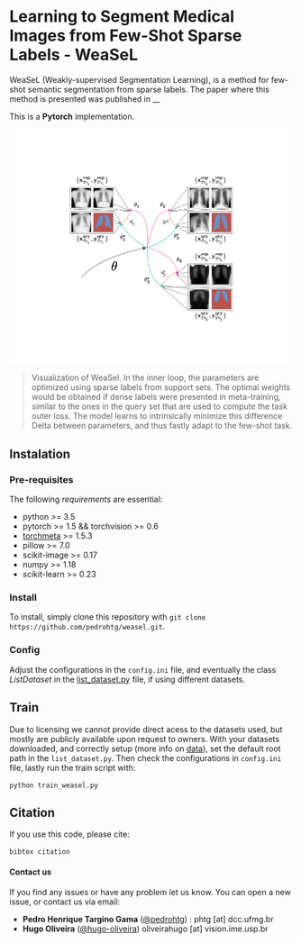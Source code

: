 # Learning to Segment Medical Images from Few-Shot Sparse Labels - WeaSeL
WeaSeL (Weakly-supervised Segmentation Learning), is a method for few-shot semantic segmentation from sparse labels.
The paper where this method is presented was published in __

This is a **Pytorch** implementation.

![weasel-visualization](./figs/metaseg_train.png)
> Visualization of WeaSel. In the inner loop, the parameters are optimized using sparse labels from support sets. The optimal weights would be obtained if dense labels were presented in meta-training, similar to the ones in the query set that are used to compute the task outer loss. The model learns to intrinsically minimize this difference Delta between parameters, and thus fastly adapt to the few-shot task.


## Instalation

### Pre-requisites
The following *requirements* are essential:
- python >= 3.5
- pytorch >= 1.5 && torchvision >= 0.6
- [torchmeta](https://github.com/tristandeleu/pytorch-meta) >= 1.5.3
- pillow >= 7.0
- scikit-image >= 0.17
- numpy >= 1.18
- scikit-learn >= 0.23

### Install
To install, simply clone this repository with `git clone https://github.com/pedrohtg/weasel.git`.

### Config
Adjust the configurations in the `config.ini` file, and eventually the class _ListDataset_ in the [list_dataset.py](data/list_dataset.py) file, if using different datasets.

## Train
Due to licensing we cannot provide direct acess to the datasets used, but mostly are publicly available upon request to owners.
With your datasets downloaded, and correctly setup (more info on [data](data)), set the default root path in the `list_dataset.py`.
Then check the configurations in `config.ini` file, lastly run the train script with:
```
python train_weasel.py
```

## Citation
If you use this code, please cite:
```
bibtex citation
```

#### Contact us
If you find any issues or have any problem let us know. You can open a new issue, or contact us via email:
- **Pedro Henrique Targino Gama** \([@pedrohtg](https://github.com/pedrohtg)\) : phtg [at] dcc<i></i>.ufmg.br 
- **Hugo Oliveira** \([@hugo-oliveira](https://github.com/hugo-oliveira)\) oliveirahugo [at] vision<i></i>.ime.usp.br 
